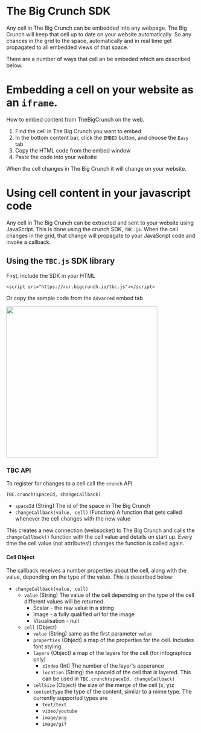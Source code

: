 # The Big Crunch SDK

Any cell in The Big Crunch can be embedded into any webpage. The Big Crunch will keep that cell up to date on your website automatically. So any chances in the grid to the space, automatically and in real time get propagated to all embedded views of that space.

There are a number of ways that cell an be embeded which are described below.

# Embedding a cell on your website as an `iframe`.

How to embed content from TheBigCrunch on the web.

1.  Find the cell in The Big Crunch you want to embed
2.  In the bottom content bar, click the `EMBED` button, and choose the `Easy` tab
3.  Copy the HTML code from the embed window
4.  Paste the code into your website

When the cell changes in The Big Crunch it will change on your website.

# Using cell content in your javascript code

Any cell in The Big Crunch can be extracted and sent to your website using JavaScript. This is done using the crunch SDK, `TBC.js`. When the cell changes in the grid, that change will propagate to your JavaScript code and invoke a callback.

## Using the `TBC.js` SDK library

First, include the SDK in your HTML

`<script src="https://rur.bigcrunch.io/tbc.js"></script>`

Or copy the sample code from the `Advanced` embed tab

<img style="width: 400px" src="https://user-images.githubusercontent.com/3023731/50318820-af015e80-0517-11e9-8c54-112b91274edb.png"/>

### TBC API
To register for changes to a cell call the `crunch` API

`TBC.crunch(spaceId, changeCallback)`

- `spaceId` (String) The id of the space in The Big Crunch
- `changeCallback(value, cell)` (Function) A function that gets called whenever the cell changes with the new value

This creates a new connection (websocket) to The Big Crunch and calls the `changeCallback()` function with the cell value and details on start up. Every time the cell value (not attributes!) changes the function is called again.

#### Cell Object
The callback receives a number properties about the cell, along with the value, depending on the type of the value. This is described below:

- `changeCallback(value, cell)`
  - `value` (String) The value of the cell depending on the type of the cell different values will be returned.
    - Scalar - the raw value in a string
    - Image - a fully qualified url for the image
    - Visualisation - null
  - `cell` (Object)
    - `value` (String) same as the first parameter `value`
    - `properties` (Object) a map of the properties for the cell. Includes font styling.
    - `layers` (Object) a map of the layers for the cell (for infographics only)
        - `zIndex` (Int) The number of the layer's apperance
        - `location` (String) the spaceId of the cell that is layered. This can be used in `TBC.crunch(spaceId, changeCallback)`
    - `cellSize` (Object) the size of the merge of the cell (x, y)z
    - `contentType` the type of the content, similar to a mime type. The currently supported types are
      - `text/text`
      - `video/youtube`
      - `image/png`
      - `image/gif`

